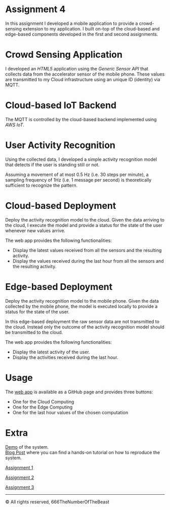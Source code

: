 # Assignment 4
In this assignment I developed a mobile application to provide a crowd-sensing extension to my application. I built on-top of the cloud-based and edge-based components developed in the first and second assignments.

# Crowd Sensing Application
I developed an *HTML5* application using the *Generic Sensor API* that collects data from the accelerator sensor of the mobile phone.
These values are transmitted to my Cloud infrastructure using an unique ID (identity) via MQTT.

# Cloud-based IoT Backend
The MQTT is controlled by the cloud-based backend implemented using *AWS IoT*.

# User Activity Recognition
Using the collected data, I developed a simple activity recognition model that detects if the user is standing still or not.

Assuming a movement of at most 0.5 Hz (i.e. 30 steps per minute), a sampling frequency of 1Hz (i.e. 1 message per second) is theoretically sufficient to recognize the pattern.

# Cloud-based Deployment
Deploy the activity recognition model to the cloud. Given the data arriving to the cloud, I execute the model and provide a status for the state of the user whenever new values arrive.

The web app provides the following functionalities:
- Display the latest values received from all the sensors and the resulting activity.
- Display the values received during the last hour from all the sensors and the resulting activity.

# Edge-based Deployment
Deploy the activity recognition model to the mobile phone. Given the data collected by the mobile phone, the model is executed locally to provide a status for the state of the user.

In this edge-based deployment the raw sensor data are not transmitted to the cloud. Instead only the outcome of the activity recognition model should be transmitted to the cloud.

The web app provides the following functionalities:
- Display the latest activity of the user.
- Display the activities received during the last hour.

# Usage
The [web app](https://666thenumberofthebeast.github.io/InternetOfThings19-20/App/index.html) is available as a GitHub page and provides three buttons:
- One for the Cloud Computing
- One for the Edge Computing
- One for the last hour values of the chosen computation

# Extra
[Demo](https://www.youtube.com/watch?v=F51n_hRgXw4) of the system.  
[Blog Post](https://www.hackster.io/xmetal1997/iot-human-activity-recognition-web-app-45402d) where you can find a hands-on tutorial on how to reproduce the system.

[Assignment 1](https://github.com/666TheNumberOfTheBeast/InternetOfThings19-20/tree/master/Assignment1)

[Assignment 2](https://github.com/666TheNumberOfTheBeast/InternetOfThings19-20/tree/master/Assignment2)

[Assignment 3](https://github.com/666TheNumberOfTheBeast/InternetOfThings19-20/tree/master/Assignment3)

***
© All rights reserved, 666TheNumberOfTheBeast
